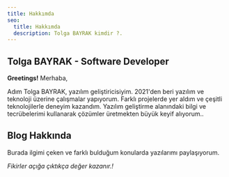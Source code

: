 ```yaml
---
title: Hakkımda
seo:
  title: Hakkımda
  description: Tolga BAYRAK kimdir ?.
---
```



## Tolga BAYRAK - Software Developer

**Greetings!** Merhaba,

Adım Tolga BAYRAK, yazılım geliştiricisiyim. 2021'den beri yazılım ve teknoloji üzerine çalışmalar yapıyorum. Farklı projelerde yer aldım ve çeşitli teknolojilerle deneyim kazandım. Yazılım geliştirme alanındaki bilgi ve tecrübelerimi kullanarak çözümler üretmekten büyük keyif alıyorum..

## Blog Hakkında

Burada ilgimi çeken ve farklı bulduğum konularda yazılarımı paylaşıyorum.



_Fikirler açığa çıktıkça değer kazanır.!_
